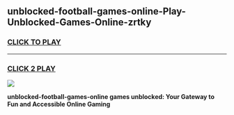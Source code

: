 
## unblocked-football-games-online-Play-Unblocked-Games-Online-zrtky
<h3>
<a href="https://premium76.site?title=unblocked-football-games-online&ref=25A">CLICK TO PLAY</a></h3>
<hr>

<h3>
<a href="https://premium76.site?title=unblocked-football-games-online&ref=25A">CLICK 2 PLAY</a>
  
</h3>

<a href="https://premium76.site?title=unblocked-football-games-online&ref=25A"><img src="https://clearcache.store/games.png"></a>


**unblocked-football-games-online games unblocked: Your Gateway to Fun and Accessible Online Gaming**
